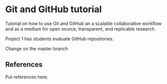# Git and GitHub tutorial
Tutorial on how to use Git and GitHub an a scalable collaborative workflow and as a medium for open source, transparent, and replicable research.

Project 1 has students evaluate GitHub repositories.


Change on the master branch

## References
Put references here.
